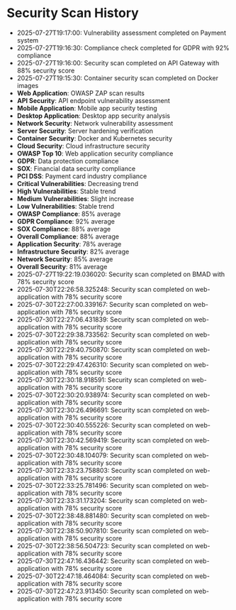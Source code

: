 # Security Scan History

- 2025-07-27T19:17:00: Vulnerability assessment completed on Payment system
- 2025-07-27T19:16:30: Compliance check completed for GDPR with 92% compliance
- 2025-07-27T19:16:00: Security scan completed on API Gateway with 88% security score
- 2025-07-27T19:15:30: Container security scan completed on Docker images
- **Web Application**: OWASP ZAP scan results
- **API Security**: API endpoint vulnerability assessment
- **Mobile Application**: Mobile app security testing
- **Desktop Application**: Desktop app security analysis
- **Network Security**: Network vulnerability assessment
- **Server Security**: Server hardening verification
- **Container Security**: Docker and Kubernetes security
- **Cloud Security**: Cloud infrastructure security
- **OWASP Top 10**: Web application security compliance
- **GDPR**: Data protection compliance
- **SOX**: Financial data security compliance
- **PCI DSS**: Payment card industry compliance
- **Critical Vulnerabilities**: Decreasing trend
- **High Vulnerabilities**: Stable trend
- **Medium Vulnerabilities**: Slight increase
- **Low Vulnerabilities**: Stable trend
- **OWASP Compliance**: 85% average
- **GDPR Compliance**: 92% average
- **SOX Compliance**: 88% average
- **Overall Compliance**: 88% average
- **Application Security**: 78% average
- **Infrastructure Security**: 82% average
- **Network Security**: 85% average
- **Overall Security**: 81% average
- 2025-07-27T19:22:19.036020: Security scan completed on BMAD with 78% security score
- 2025-07-30T22:26:58.325248: Security scan completed on web-application with 78% security score
- 2025-07-30T22:27:00.339167: Security scan completed on web-application with 78% security score
- 2025-07-30T22:27:06.431839: Security scan completed on web-application with 78% security score
- 2025-07-30T22:29:38.733562: Security scan completed on web-application with 78% security score
- 2025-07-30T22:29:40.750870: Security scan completed on web-application with 78% security score
- 2025-07-30T22:29:47.426310: Security scan completed on web-application with 78% security score
- 2025-07-30T22:30:18.918591: Security scan completed on web-application with 78% security score
- 2025-07-30T22:30:20.938974: Security scan completed on web-application with 78% security score
- 2025-07-30T22:30:26.496691: Security scan completed on web-application with 78% security score
- 2025-07-30T22:30:40.555226: Security scan completed on web-application with 78% security score
- 2025-07-30T22:30:42.569419: Security scan completed on web-application with 78% security score
- 2025-07-30T22:30:48.104079: Security scan completed on web-application with 78% security score
- 2025-07-30T22:33:23.758803: Security scan completed on web-application with 78% security score
- 2025-07-30T22:33:25.781496: Security scan completed on web-application with 78% security score
- 2025-07-30T22:33:31.173204: Security scan completed on web-application with 78% security score
- 2025-07-30T22:38:48.881480: Security scan completed on web-application with 78% security score
- 2025-07-30T22:38:50.907810: Security scan completed on web-application with 78% security score
- 2025-07-30T22:38:56.504723: Security scan completed on web-application with 78% security score
- 2025-07-30T22:47:16.436442: Security scan completed on web-application with 78% security score
- 2025-07-30T22:47:18.464084: Security scan completed on web-application with 78% security score
- 2025-07-30T22:47:23.913450: Security scan completed on web-application with 78% security score
